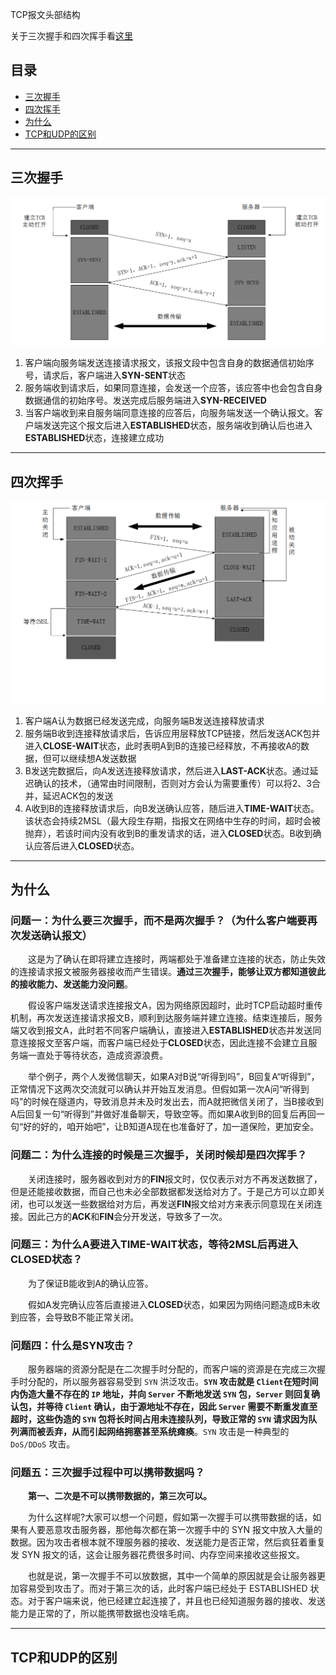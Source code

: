 TCP报文头部结构

关于三次握手和四次挥手看[这里](https://zhuanlan.zhihu.com/p/86426969)

## 目录
- [三次握手](#catch)
- [四次挥手](#shake)
- [为什么](#why)
- [TCP和UDP的区别](#tcp-udp)

---
## <span id="catch">**三次握手**</span>

![三次握手](./tcp/三次握手.png)

1. 客户端向服务端发送连接请求报文，该报文段中包含自身的数据通信初始序号，请求后，客户端进入**SYN-SENT**状态
2. 服务端收到请求后，如果同意连接，会发送一个应答，该应答中也会包含自身数据通信的初始序号。发送完成后服务端进入**SYN-RECEIVED**
3. 当客户端收到来自服务端同意连接的应答后，向服务端发送一个确认报文。客户端发送完这个报文后进入**ESTABLISHED**状态，服务端收到确认后也进入**ESTABLISHED**状态，连接建立成功


---
## <span id="shake">**四次挥手**</span>

![四次挥手](./tcp/四次挥手.png)

1. 客户端A认为数据已经发送完成，向服务端B发送连接释放请求
2. 服务端B收到连接释放请求后，告诉应用层释放TCP链接，然后发送ACK包并进入**CLOSE-WAIT**状态，此时表明A到B的连接已经释放，不再接收A的数据，但可以继续想A发送数据
3. B发送完数据后，向A发送连接释放请求，然后进入**LAST-ACK**状态。通过延迟确认的技术，（通常由时间限制，否则对方会认为需要重传）可以将2、3合并，延迟ACK包的发送
4. A收到B的连接释放请求后，向B发送确认应答，随后进入**TIME-WAIT**状态。该状态会持续2MSL（最大段生存期，指报文在网络中生存的时间，超时会被抛弃），若该时间内没有收到B的重发请求的话，进入**CLOSED**状态。B收到确认应答后进入**CLOSED**状态。

---
## <span id="why">**为什么**</span>

### **问题一：为什么要三次握手，而不是两次握手？（为什么客户端要再次发送确认报文）**

&emsp;&emsp;这是为了确认在即将建立连接时，两端都处于准备建立连接的状态，防止失效的连接请求报文被服务器接收而产生错误。**通过三次握手，能够让双方都知道彼此的接收能力、发送能力没问题**。

&emsp;&emsp;假设客户端发送请求连接报文A，因为网络原因超时，此时TCP启动超时重传机制，再次发送连接请求报文B，顺利到达服务端并建立连接。结束连接后，服务端又收到报文A，此时若不同客户端确认，直接进入**ESTABLISHED**状态并发送同意连接报文至客户端，而客户端已经处于**CLOSED**状态，因此连接不会建立且服务端一直处于等待状态，造成资源浪费。

&emsp;&emsp;举个例子，两个人发微信聊天，如果A对B说“听得到吗”，B回复A“听得到”，正常情况下这两次交流就可以确认并开始互发消息。但假如第一次A问“听得到吗”的时候在隧道内，导致消息并未及时发出去，而A就把微信关闭了，当B接收到A后回复一句“听得到”并做好准备聊天，导致空等。而如果A收到B的回复后再回一句“好的好的，咱开始吧”，让B知道A现在也准备好了，加一道保险，更加安全。

### **问题二：为什么连接的时候是三次握手，关闭时候却是四次挥手？**

&emsp;&emsp;关闭连接时，服务器收到对方的**FIN**报文时，仅仅表示对方不再发送数据了，但是还能接收数据，而自己也未必全部数据都发送给对方了。于是己方可以立即关闭，也可以发送一些数据给对方后，再发送**FIN**报文给对方来表示同意现在关闭连接。因此己方的**ACK**和**FIN**会分开发送，导致多了一次。




### **问题三：为什么A要进入TIME-WAIT状态，等待2MSL后再进入CLOSED状态？**

&emsp;&emsp;为了保证B能收到A的确认应答。

&emsp;&emsp;假如A发完确认应答后直接进入**CLOSED**状态，如果因为网络问题造成B未收到应答，会导致B不能正常关闭。

### **问题四：什么是SYN攻击？**

&emsp;&emsp;服务器端的资源分配是在二次握手时分配的，而客户端的资源是在完成三次握手时分配的，所以服务器容易受到 `SYN` 洪泛攻击。**`SYN` 攻击就是 `Client`在短时间内伪造大量不存在的 `IP` 地址，并向 `Server` 不断地发送 `SYN` 包，`Server` 则回复确认包，并等待 `Client` 确认，由于源地址不存在，因此 `Server` 需要不断重发直至超时，这些伪造的 `SYN` 包将长时间占用未连接队列，导致正常的 `SYN` 请求因为队列满而被丢弃，从而引起网络拥塞甚至系统瘫痪**。`SYN` 攻击是一种典型的 `DoS/DDoS` 攻击。

### **问题五：三次握手过程中可以携带数据吗？**

&emsp;&emsp;**第一、二次是不可以携带数据的，第三次可以。**

&emsp;&emsp;为什么这样呢?大家可以想一个问题，假如第一次握手可以携带数据的话，如果有人要恶意攻击服务器，那他每次都在第一次握手中的 SYN 报文中放入大量的数据。因为攻击者根本就不理服务器的接收、发送能力是否正常，然后疯狂着重复发 SYN 报文的话，这会让服务器花费很多时间、内存空间来接收这些报文。

&emsp;&emsp;也就是说，第一次握手不可以放数据，其中一个简单的原因就是会让服务器更加容易受到攻击了。而对于第三次的话，此时客户端已经处于 ESTABLISHED 状态。对于客户端来说，他已经建立起连接了，并且也已经知道服务器的接收、发送能力是正常的了，所以能携带数据也没啥毛病。

---
## <span id="tcp-udp">**TCP和UDP的区别**</span>

